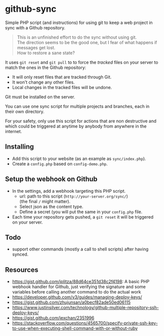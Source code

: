 # github-sync

Simple PHP script (and instructions) for using git to keep a web project in sync with a Github repository.

> This is an unfinished effort to do the sync without using git.  
> The direction seems to be the good one, but I fear of what happens if messages get lost.  
> How to restore a sane state?

It uses `git reset` and `git pull` to to force the _tracked_ files on your server to match the ones in the Github repository:

- It will only reset files that are tracked through Git.
- It won't change any other files.
- Local changes in the tracked files will be undone.

Git must be installed on the server.

You can use one sync script for multiple projects and branches, each in their own directory.

For your safety, only use this script for actions that are non destructive and which could be triggered at anytime by anybody from anywhere in the internet.

## Installing

- Add this script to your website (as an example as `sync/index.php`).
- Create a `config.php` based on `config-demo.php`.

## Setup the webhook on Github

- In the settings, add a webhook targeting this PHP script.
  - url: path to this script (`http://your-server.org/sync/`)  
    (the final `/` might matter).
  - Select json as the content type.
  - Define a secret (you will put the same in your `config.php` file.
- Each time your repository gets pushed, a `git reset` it will be triggered on your server.

## Todo

- support other commands (mostly a call to shell scripts) after having synced.

## Resources

- <https://gist.github.com/jplitza/88d64ce351d38c2f4198>: A basic PHP webhook handler for Github, just verifying the signature and some variables before calling another command to do the actual work
- https://developer.github.com/v3/guides/managing-deploy-keys/
- https://gist.github.com/zhujunsan/a0becf82ade50ed06115
- https://www.justinsilver.com/technology/github-multiple-repository-ssh-deploy-keys/
- https://gist.github.com/jexchan/2351996
- https://stackoverflow.com/questions/4565700/specify-private-ssh-key-to-use-when-executing-shell-command-with-or-without-ruby
